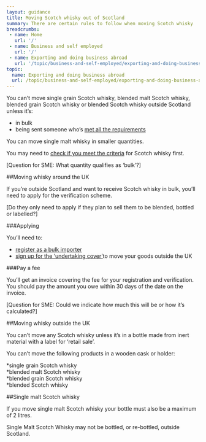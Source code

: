 ```yaml
---
layout: guidance
title: Moving Scotch whisky out of Scotland
summary: There are certain rules to follow when moving Scotch whisky
breadcrumbs:
 - name: Home
   url: '/'
 - name: Business and self employed
   url: '/'
 - name: Exporting and doing business abroad
   url: '/topic/business-and-self-employed/exporting-and-doing-business-abroad.html'  
topic:
  name: Exporting and doing business abroad
  url: /topic/business-and-self-employed/exporting-and-doing-business-abroad.html
---
```


You can’t move single grain Scotch whisky, blended malt Scotch whisky, blended grain Scotch whisky or blended Scotch whisky outside Scotland unless it’s:

* in bulk
* being sent someone who’s [met all the requirements](https://customs.hmrc.gov.uk/sdvlookup/showAllBulkImporter.action)

You can move single malt whisky in smaller quantities.

You may need to [check if you meet the criteria](https://www.gov.uk/government/uploads/system/uploads/attachment_data/file/236297/scotch-whisky-technical-file-130829.pdf) for Scotch whisky first.

[Question for SME: What quantity qualifies as ‘bulk’?]

##Moving whisky around the UK

If you’re outside Scotland and want to receive Scotch whisky in bulk, you’ll need to apply for the verification scheme.

[Do they only need to apply if they plan to sell them to be blended, bottled or labelled?]

###Applying 

You’ll need to:

* [register as a bulk importer](http://www.hmrc.gov.uk/tools/spiritdrinksapplication/sdvbulkimporter.htm)
* [sign up for the ‘undertaking cover’](http://www.hmrc.gov.uk/tools/spiritdrinksapplication/sdvundertaking.htm)to move your goods outside the UK  

###Pay a fee

You’ll get an invoice covering the fee for your registration and verification. You should pay the amount you owe within 30 days of the date on the invoice.

[Question for SME: Could we indicate how much this will be or how it’s calculated?]

##Moving whisky outside the UK

You can’t move any Scotch whisky unless it’s in a bottle made from inert material with a label for ‘retail sale’.

You can’t move the following products in a wooden cask or holder:

*single grain Scotch whisky  
*blended malt Scotch whisky  
*blended grain Scotch whisky  
*blended Scotch whisky  

##Single malt Scotch whisky

If you move single malt Scotch whisky your bottle must also be a maximum of 2 litres.

 Single Malt Scotch Whisky may not be bottled, or re-bottled, outside Scotland. 


